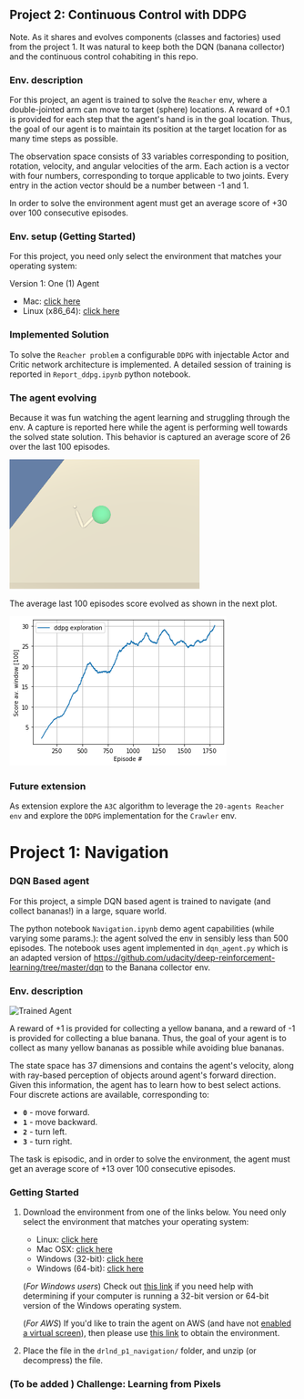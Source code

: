 [//]: # (Image References)

[image1]: https://user-images.githubusercontent.com/10624937/42135619-d90f2f28-7d12-11e8-8823-82b970a54d7e.gif "Trained Agent"

## Project 2: Continuous Control with DDPG

Note. As it shares and evolves components (classes and factories) used from the project 1. It was natural to keep both the DQN (banana collector) and the continuous control cohabiting in this repo. 

### Env. description

For this project, an agent is trained to solve the `Reacher` env, where a double-jointed arm can move to target (sphere) locations.
A reward of +0.1 is provided for each step that the agent's hand is in the goal location. Thus, the goal of our agent is to maintain its position at the target location 
for as many time steps as possible. 

The observation space consists of 33 variables corresponding to position, rotation, velocity, and angular velocities of the arm.
Each action is a vector with four numbers, corresponding to torque applicable to two joints. Every entry in the action vector should be a number between -1 and 1.

In order to solve the environment agent must get an average score of +30 over 100 consecutive episodes.


### Env. setup (Getting Started)

For this project,  you need only select the environment that matches your operating system:

Version 1: One (1) Agent

   - Mac: [click here](https://s3-us-west-1.amazonaws.com/udacity-drlnd/P2/Reacher/one_agent/Reacher.app.zip)
   - Linux (x86_64): [click here](https://s3-us-west-1.amazonaws.com/udacity-drlnd/P2/Reacher/one_agent/Reacher_Linux.zip)


### Implemented Solution
 
To solve the `Reacher problem` a configurable `DDPG` with injectable Actor and Critic network architecture is implemented.
A detailed session of training is reported in  `Report_ddpg.ipynb` python notebook. 

### The agent evolving

Because it was fun watching the agent learning and struggling through the env. A capture is reported here while the agent is performing 
well towards the solved state solution. This behavior is captured  an average  score of 26 over the last 100 episodes. 


![agent-training](images/Reacher_26.7_resized.gif )

The average last 100 episodes score evolved as shown in the next plot.

![agent-training](images/agent_score_ma_100.png )



### Future extension 

As extension explore the `A3C` algorithm to leverage the `20-agents Reacher env` and explore the `DDPG` implementation for the `Crawler` env.
    

# Project 1: Navigation

### DQN Based agent

For this project, a simple DQN based agent is trained to navigate (and collect bananas!) in a large, square world.  

The python notebook `Navigation.ipynb` demo agent capabilities (while varying some params.): the agent solved the env in sensibly less than 500 episodes. The notebook
uses agent implemented in `dqn_agent.py` which is an adapted version of https://github.com/udacity/deep-reinforcement-learning/tree/master/dqn to the Banana collector env.



### Env. description
 
![Trained Agent][image1]

A reward of +1 is provided for collecting a yellow banana, and a reward of -1 is provided for collecting a blue banana.  Thus, the goal of your agent is to collect as many yellow bananas as possible while avoiding blue bananas.  

The state space has 37 dimensions and contains the agent's velocity, along with ray-based perception of objects around agent's forward direction.  Given this information, the agent has to learn how to best select actions.  Four discrete actions are available, corresponding to:
- **`0`** - move forward.
- **`1`** - move backward.
- **`2`** - turn left.
- **`3`** - turn right.

The task is episodic, and in order to solve the environment, the agent must get an average score of +13 over 100 consecutive episodes.

### Getting Started

1. Download the environment from one of the links below.  You need only select the environment that matches your operating system:
    - Linux: [click here](https://s3-us-west-1.amazonaws.com/udacity-drlnd/P1/Banana/Banana_Linux.zip)
    - Mac OSX: [click here](https://s3-us-west-1.amazonaws.com/udacity-drlnd/P1/Banana/Banana.app.zip)
    - Windows (32-bit): [click here](https://s3-us-west-1.amazonaws.com/udacity-drlnd/P1/Banana/Banana_Windows_x86.zip)
    - Windows (64-bit): [click here](https://s3-us-west-1.amazonaws.com/udacity-drlnd/P1/Banana/Banana_Windows_x86_64.zip)
    
    (_For Windows users_) Check out [this link](https://support.microsoft.com/en-us/help/827218/how-to-determine-whether-a-computer-is-running-a-32-bit-version-or-64) if you need help with determining if your computer is running a 32-bit version or 64-bit version of the Windows operating system.

    (_For AWS_) If you'd like to train the agent on AWS (and have not [enabled a virtual screen](https://github.com/Unity-Technologies/ml-agents/blob/master/docs/Training-on-Amazon-Web-Service.md)), then please use [this link](https://s3-us-west-1.amazonaws.com/udacity-drlnd/P1/Banana/Banana_Linux_NoVis.zip) to obtain the environment.

2. Place the file in the `drlnd_p1_navigation/` folder, and unzip (or decompress) the file. 

### (To be added ) Challenge: Learning from Pixels

